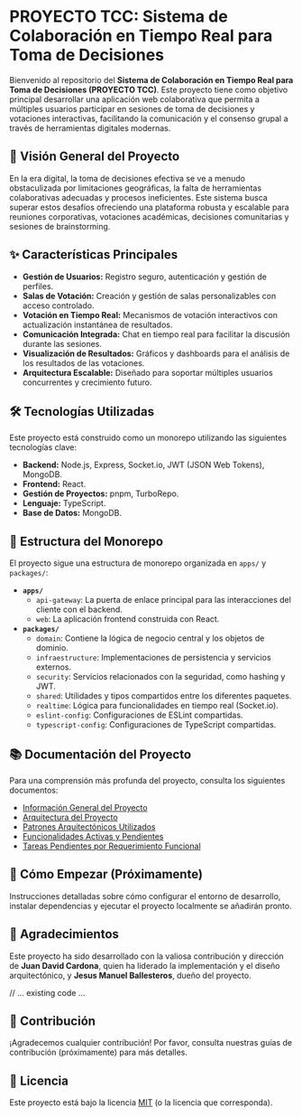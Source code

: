 # PROYECTO TCC: Sistema de Colaboración en Tiempo Real para Toma de Decisiones

Bienvenido al repositorio del **Sistema de Colaboración en Tiempo Real para Toma de Decisiones (PROYECTO TCC)**. Este proyecto tiene como objetivo principal desarrollar una aplicación web colaborativa que permita a múltiples usuarios participar en sesiones de toma de decisiones y votaciones interactivas, facilitando la comunicación y el consenso grupal a través de herramientas digitales modernas.

## 🚀 Visión General del Proyecto

En la era digital, la toma de decisiones efectiva se ve a menudo obstaculizada por limitaciones geográficas, la falta de herramientas colaborativas adecuadas y procesos ineficientes. Este sistema busca superar estos desafíos ofreciendo una plataforma robusta y escalable para reuniones corporativas, votaciones académicas, decisiones comunitarias y sesiones de brainstorming.

## ✨ Características Principales

-   **Gestión de Usuarios:** Registro seguro, autenticación y gestión de perfiles.
-   **Salas de Votación:** Creación y gestión de salas personalizables con acceso controlado.
-   **Votación en Tiempo Real:** Mecanismos de votación interactivos con actualización instantánea de resultados.
-   **Comunicación Integrada:** Chat en tiempo real para facilitar la discusión durante las sesiones.
-   **Visualización de Resultados:** Gráficos y dashboards para el análisis de los resultados de las votaciones.
-   **Arquitectura Escalable:** Diseñado para soportar múltiples usuarios concurrentes y crecimiento futuro.

## 🛠️ Tecnologías Utilizadas

Este proyecto está construido como un monorepo utilizando las siguientes tecnologías clave:

-   **Backend:** Node.js, Express, Socket.io, JWT (JSON Web Tokens), MongoDB.
-   **Frontend:** React.
-   **Gestión de Proyectos:** pnpm, TurboRepo.
-   **Lenguaje:** TypeScript.
-   **Base de Datos:** MongoDB.

## 📂 Estructura del Monorepo

El proyecto sigue una estructura de monorepo organizada en `apps/` y `packages/`:

-   **`apps/`**
    -   `api-gateway`: La puerta de enlace principal para las interacciones del cliente con el backend.
    -   `web`: La aplicación frontend construida con React.
-   **`packages/`**
    -   `domain`: Contiene la lógica de negocio central y los objetos de dominio.
    -   `infraestructure`: Implementaciones de persistencia y servicios externos.
    -   `security`: Servicios relacionados con la seguridad, como hashing y JWT.
    -   `shared`: Utilidades y tipos compartidos entre los diferentes paquetes.
    -   `realtime`: Lógica para funcionalidades en tiempo real (Socket.io).
    -   `eslint-config`: Configuraciones de ESLint compartidas.
    -   `typescript-config`: Configuraciones de TypeScript compartidas.

## 📚 Documentación del Proyecto

Para una comprensión más profunda del proyecto, consulta los siguientes documentos:

-   [Información General del Proyecto](./docs/informacion_proyecto.md)
-   [Arquitectura del Proyecto](./docs/arquitectura.md)
-   [Patrones Arquitectónicos Utilizados](./docs/patrones_arquitectonicos.md)
-   [Funcionalidades Activas y Pendientes](./docs/funcionalidades.md)
-   [Tareas Pendientes por Requerimiento Funcional](./docs/tareas_pendientes.md)

## 🚀 Cómo Empezar (Próximamente)

Instrucciones detalladas sobre cómo configurar el entorno de desarrollo, instalar dependencias y ejecutar el proyecto localmente se añadirán pronto.

## 🌟 Agradecimientos

Este proyecto ha sido desarrollado con la valiosa contribución y dirección de **Juan David Cardona**, quien ha liderado la implementación y el diseño arquitectónico, y **Jesus Manuel Ballesteros**, dueño del proyecto.

// ... existing code ...

## 🤝 Contribución

¡Agradecemos cualquier contribución! Por favor, consulta nuestras guías de contribución (próximamente) para más detalles.

## 📄 Licencia

Este proyecto está bajo la licencia [MIT](LICENSE.md) (o la licencia que corresponda).
